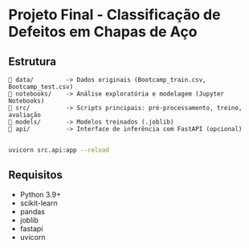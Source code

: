 # Projeto Final - Classificação de Defeitos em Chapas de Aço

## Estrutura

```
📁 data/         -> Dados originais (Bootcamp_train.csv, Bootcamp_test.csv)
📁 notebooks/    -> Análise exploratória e modelagem (Jupyter Notebooks)
📁 src/          -> Scripts principais: pré-processamento, treino, avaliação
📁 models/       -> Modelos treinados (.joblib)
📁 api/          -> Interface de inferência com FastAPI (opcional)


```


```bash
uvicorn src.api:app --reload
```

## Requisitos

- Python 3.9+
- scikit-learn
- pandas
- joblib
- fastapi
- uvicorn
